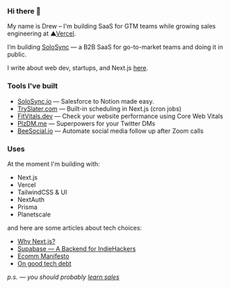 ### Hi there 👋

<!--
**dbredvick/dbredvick** is a ✨ _special_ ✨ repository because its `README.md` (this file) appears on your GitHub profile.

Here are some ideas to get you started:

- 🔭 I’m currently working on ...
- 🌱 I’m currently learning ...
- 👯 I’m looking to collaborate on ...
- 🤔 I’m looking for help with ...
- 💬 Ask me about ...
- 📫 How to reach me: ...
- 😄 Pronouns: ...
- ⚡ Fun fact: ...
-->

My name is Drew – I'm building SaaS for GTM teams while growing sales engineering at ▲[Vercel](https://drew.tech/posts/vercel).

I’m building [SoloSync](https://solosync.io) — a B2B SaaS for go-to-market teams and doing it in public.

I write about web dev, startups, and Next.js [here](https://drew.tech/newsletter).

### Tools I've built

- [SoloSync.io](https://solosync.io) — Salesforce to Notion made easy.
- [TrySlater.com](https://tryslater.com) — Built-in scheduling in Next.js (cron jobs)
- [FitVitals.dev](https://fitvitals.dev) — Check your website performance using Core Web Vitals
- [PlzDM.me](https://plzdm.me) — Superpowers for your Twitter DMs
- [BeeSocial.io](https://beesocial.io) — Automate social media follow up after Zoom calls

### Uses
At the moment I'm building with:

- Next.js
- Vercel
- TailwindCSS & UI
- NextAuth
- Prisma
- Planetscale

and here are some articles about tech choices:

- [Why Next.js?](https://drew.tech/posts/why-nextjs)
- [Supabase — A Backend for IndieHackers](https://drew.tech/posts/supabase-a-backend-for-indiehackers)
- [Ecomm Manifesto](https://drew.tech/posts/ecom-manifesto)
- [On good tech debt](https://drew.tech/posts/on-good-tech-debt)


_p.s. — you should probably [learn sales](https://drew.tech/posts/learning-sales-as-an-engineer)_
